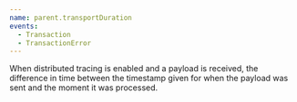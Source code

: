 ```yaml
---
name: parent.transportDuration
events:
  - Transaction
  - TransactionError
---
```


When distributed tracing is enabled and a payload is received, the difference in time between the timestamp given for when the payload was sent and the moment it was processed.